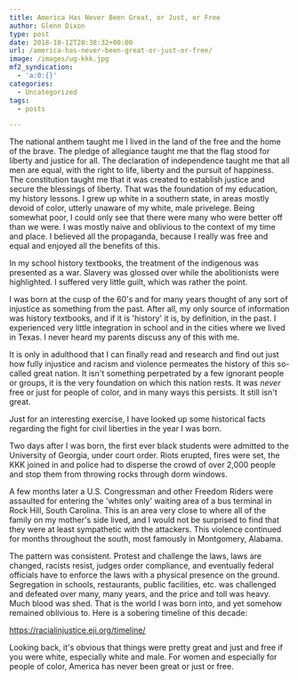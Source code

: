 ```yaml
---
title: America Has Never Been Great, or Just, or Free
author: Glenn Dixon
type: post
date: 2018-10-12T20:38:32+00:00
url: /america-has-never-been-great-or-just-or-free/
image: /images/ug-kkk.jpg
mf2_syndication:
  - 'a:0:{}'
categories:
  - Uncategorized
tags:
  - posts

---
```

The national anthem taught me I lived in the land of the free and the home of the brave. The pledge of allegiance taught me that the flag stood for liberty and justice for all. The declaration of independence taught me that all men are equal, with the right to life, liberty and the pursuit of happiness. The constitution taught me that it was created to establish justice and secure the blessings of liberty. That was the foundation of my education, my history lessons. I grew up white in a southern state, in areas mostly devoid of color, utterly unaware of my white, male privelege. Being somewhat poor, I could only see that there were many who were better off than we were. I was mostly naive and oblivious to the context of my time and place. I believed all the propaganda, because I really was free and equal and enjoyed all the benefits of this.

In my school history textbooks, the treatment of the indigenous was presented as a war. Slavery was glossed over while the abolitionists were highlighted. I suffered very little guilt, which was rather the point.

I was born at the cusp of the 60's and for many years thought of any sort of injustice as something from the past. After all, my only source of information was history textbooks, and if it is 'history' it is, by definition, in the past. I experienced very little integration in school and in the cities where we lived in Texas. I never heard my parents discuss any of this with me.

It is only in adulthood that I can finally read and research and find out just how fully injustice and racism and violence permeates the history of this so-called great nation. It isn't something perpetrated by a few ignorant people or groups, it is the very foundation on which this nation rests. It was _never_ free or just for people of color, and in many ways this persists. It still isn't great.

Just for an interesting exercise, I have looked up some historical facts regarding the fight for civil liberties in the year I was born.

Two days after I was born, the first ever black students were admitted to the University of Georgia, under court order. Riots erupted, fires were set, the KKK joined in and police had to disperse the crowd of over 2,000 people and stop them from throwing rocks through dorm windows.

A few months later a U.S. Congressman and other Freedom Riders were assaulted for entering the 'whites only' waiting area of a bus terminal in Rock Hill, South Carolina. This is an area very close to where all of the family on my mother's side lived, and I would not be surprised to find that they were at least sympathetic with the attackers. This violence continued for months throughout the south, most famously in Montgomery, Alabama.

The pattern was consistent. Protest and challenge the laws, laws are changed, racists resist, judges order compliance, and eventually federal officials have to enforce the laws with a physical presence on the ground. Segregation in schools, restaurants, public facilities, etc. was challenged and defeated over many, many years, and the price and toll was heavy. Much blood was shed. That is the world I was born into, and yet somehow remained oblivious to. Here is a sobering timeline of this decade:

https://racialinjustice.eji.org/timeline/

Looking back, it's obvious that things were pretty great and just and free if you were white, especially white and male. For women and especially for people of color, America has never been great or just or free.
